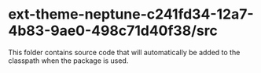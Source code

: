 # ext-theme-neptune-c241fd34-12a7-4b83-9ae0-498c71d40f38/src

This folder contains source code that will automatically be added to the classpath when
the package is used.
